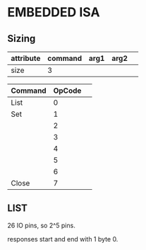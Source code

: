 # EMBEDDED ISA

## Sizing

| attribute | command  | arg1  | arg2  |   | 
|-----------|---|---|---|---|
| size      | 3  |   |   |   | 



| Command | OpCode |   |
|---------|--------|---|
| List    | 0      |   |
| Set     | 1      |   |
|         | 2      |   |
|         | 3      |   |
|         | 4      |   |
|         | 5      |   |
|         | 6      |   |
| Close   | 7      |   |

<!-- longer messages -->

## LIST

26 IO pins, so 2^5 pins.

responses start and end with 1 byte 0.
